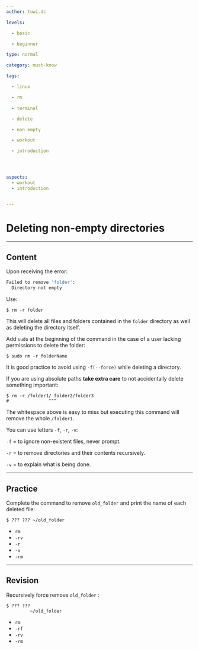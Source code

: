 ```yaml
---
author: tuwi.dc

levels:

  - basic

  - beginner

type: normal

category: must-know

tags:

  - linux

  - rm

  - terminal

  - delete

  - non empty

  - workout

  - introduction




aspects:
  - workout
  - introduction


---
```


# Deleting non-empty directories

---
## Content

Upon receiving the error:
```bash
Failed to remove 'folder':
  Directory not empty
```

Use:

```
$ rm -r folder
```

This will delete all files and folders contained in the `folder` directory as well as deleting the directory itself.

Add `sudo` at the beginning of the command in the case of a user lacking permissions to delete the folder:

```
$ sudo rm -r folderName
```

It is good practice to avoid using `-f(--force)` while deleting a directory.

If you are using absolute paths **take extra care** to not accidentally delete something important:

```
$ rm -r /folder1/ folder2/folder3
#               ^^^
```
The whitespace above is easy to miss but executing this command will remove the whole `/folder1`.

You can use letters `-f`, `-r`, `-v`:

`-f` = to ignore non-existent files, never prompt.

`-r` = to remove directories and their contents recursively.

`-v` = to explain what is being done.

---
## Practice

Complete the command to remove `old_folder` and print the name of each deleted file:
```
$ ??? ??? ~/old_folder
```

* `rm`
* `-rv`
* `-r`
* `-v`
* `-rm`

---
## Revision

Recursively force remove `old_folder` :
```
$ ??? ???
         ~/old_folder
```

* `rm`
* `-rf`
* `-rv`
* `-rm`

 
